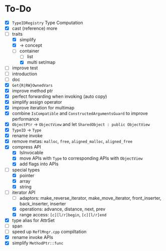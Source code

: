 # To-Do

- [x] `TypeIDRegistry` Type Computation
- [x] cast (reference) more
- [ ] traits
    - [x] simplify
    - [x]  -> concept
    - [ ] container
        - [ ] list
        - [x] multi set/map
- [ ] improve test
- [ ] introduction
- [ ] doc
- [x] `Get{R|RW}OwnedVars`
- [x] improve method ptr
- [x] perfect forwarding when invoking (auto copy)
- [x] simplify assign operator
- [x] improve iteration for multimap
- [x] combine `IsCompatible` and `ConstructedArgumentsGuard` to improve performance
- [x] `ObjectPtr` -> `ObjectView` and let `SharedObject : public ObjectView` 
- [x] `TypeID` -> `Type` 
- [x] rename invoke
- [x] remove metas: `malloc`, `free`, `aligned_malloc`, `aligned_free` 
- [x] compress API
    - [x] IsInvocable
    - [x] move APIs with `Type` to corresponding APIs with `ObjectView` 
    - [x] add flags into APIs
- [ ] special types
    - [x] pointer
    - [x] array
    - [x] string
- [ ] iterator API
    - [ ] adaptors: make_reverse_iterator, make_move_iterator, front_inserter, back_inserter, inserter
    - [x] operations: advance, distance, next, prev
    - [x] range access: `[c][l/r]begin`, `[c][l/r]end`
- [x] type alias for AttrSet
- [ ] span
- [ ] speed up `ReflMngr.cpp` compiltation
- [x] rename invoke APIs
- [x] simplify `MethodPtr::func`